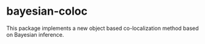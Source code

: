 # bayesian-coloc
This package implements a new object based co-localization method based on Bayesian inference. 

